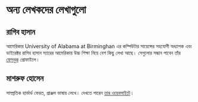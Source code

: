 # অন্য লেখকদের লেখাগুলো

## রাগিব হাসান

আমেরিকার University of Alabama at Birminghan এর কম্পিউটার সায়েন্সের সহযোগী অধ্যাপক এবং ডাইরেক্টর রাগিব হাসান স্যারের আমেরিকায় উচ্চ শিক্ষা নিয়ে বেশ কিছু লেখা আছে। সেগুলোর সন্ধান পাবেন তাঁর [ফেসবুক](https://www.facebook.com/ragibhasan) প্রোফাইলে।

## মাশরুফ হোসেন

সাম্প্রতিক হার্ভার্ড ফেরত, প্রাঞ্জল ভাষায় লেখে। দেখতে পারেন [তার ওয়েবসাইটে](http://mashroofhossain.com/category/education/)।